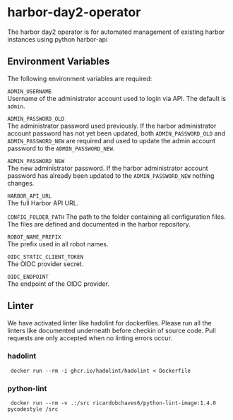 # harbor-day2-operator
The harbor day2 operator is for automated management of existing harbor instances using python harbor-api

## Environment Variables
The following environment variables are required:

`ADMIN_USERNAME`  
Username of the administrator account used to login via API. The default is `admin`.

`ADMIN_PASSWORD_OLD`  
The administrator password used previously. If the harbor administrator account password has not yet been updated, both `ADMIN_PASSWORD_OLD` and `ADMIN_PASSWORD_NEW` are required and used to update the admin account password to the `ADMIN_PASSWORD_NEW`.

`ADMIN_PASSWORD_NEW`  
The new administrator password. If the harbor administrator account password has already been updated to the `ADMIN_PASSWORD_NEW` nothing changes.

`HARBOR_API_URL`  
The full Harbor API URL.

`CONFIG_FOLDER_PATH`
The path to the folder containing all configuration files. The files are defined and documented in the harbor repository.

`ROBOT_NAME_PREFIX`  
The prefix used in all robot names.

`OIDC_STATIC_CLIENT_TOKEN`  
The OIDC provider secret.

`OIDC_ENDPOINT`  
The endpoint of the OIDC provider.

## Linter
We have activated linter like hadolint for dockerfiles. Please run
all the linters like documented underneath before checkin of source
code. Pull requests are only accepted when no linting errors occur.

### hadolint

```
 docker run --rm -i ghcr.io/hadolint/hadolint < Dockerfile
```

### python-lint

```
 docker run --rm -v .:/src ricardobchaves6/python-lint-image:1.4.0 pycodestyle /src
```

